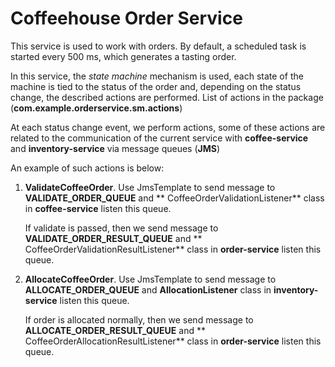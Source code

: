 # Coffeehouse Order Service

This service is used to work with orders. By default, a scheduled task is started every 500 ms, which
generates a tasting order.

In this service, the *state machine* mechanism is used, each state of the machine is tied to the status of the order and, depending on
the status change, the described actions are performed. List of actions in the package (**com.example.orderservice.sm.actions**)

At each status change event, we perform actions, some of these actions are related to the communication of the current
service with **coffee-service** and **inventory-service** via message queues (**JMS**)

An example of such actions is below:

1. **ValidateCoffeeOrder**. Use JmsTemplate to send message to **VALIDATE_ORDER_QUEUE** and **
   CoffeeOrderValidationListener** class in **coffee-service** listen this queue.

   If validate is passed, then we send message to **VALIDATE_ORDER_RESULT_QUEUE** and **
   CoffeeOrderValidationResultListener** class in **order-service** listen this queue.

2. **AllocateCoffeeOrder**. Use JmsTemplate to send message to **ALLOCATE_ORDER_QUEUE** and **AllocationListener** class
   in **inventory-service** listen this queue.

   If order is allocated normally, then we send message to **ALLOCATE_ORDER_RESULT_QUEUE** and **
   CoffeeOrderAllocationResultListener** class in **order-service** listen this queue.